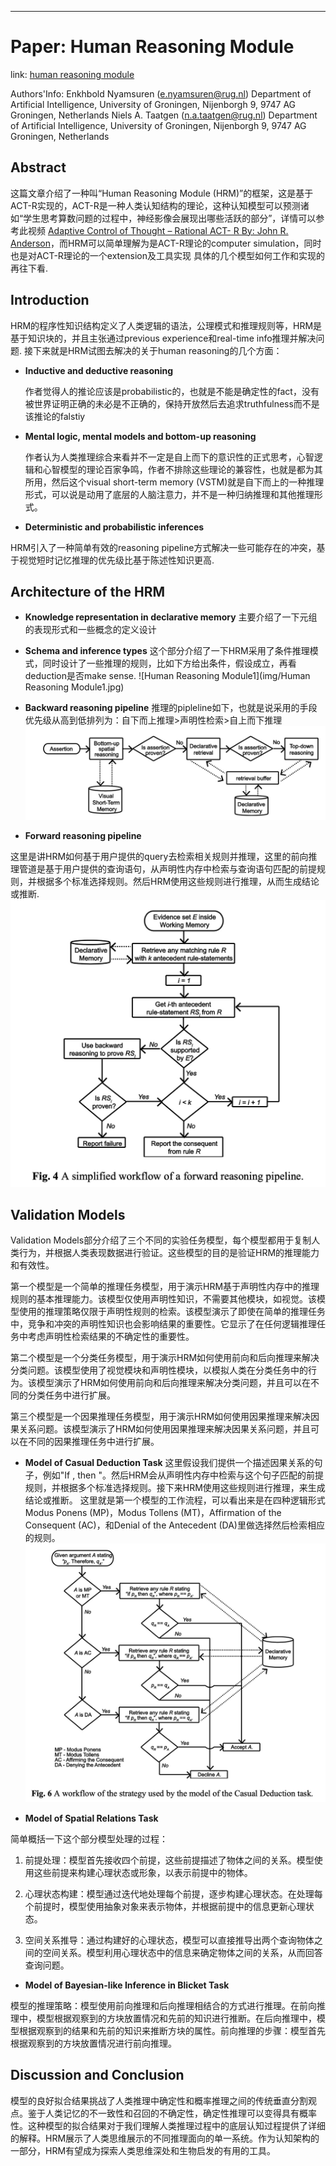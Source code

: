 
---


# Paper: Human Reasoning Module


link:	[human reasoning module](https://citeseerx.ist.psu.edu/viewdoc/download;jsessionid=32CFA430A83B3069A4239DEB74F04FAB?doi=10.1.1.714.1165&rep=rep1&type=pdf)

Authors'Info:
Enkhbold Nyamsuren (e.nyamsuren@rug.nl) Department of Artificial Intelligence, University of Groningen, Nijenborgh 9, 9747 AG Groningen, Netherlands
Niels A. Taatgen (n.a.taatgen@rug.nl) Department of Artificial Intelligence, University of Groningen, Nijenborgh 9, 9747 AG Groningen, Netherlands


## Abstract
这篇文章介绍了一种叫“Human Reasoning Module (HRM)”的框架，这是基于ACT-R实现的，ACT-R是一种人类认知结构的理论，这种认知模型可以预测诸如“学生思考算数问题的过程中，神经影像会展现出哪些活跃的部分”，详情可以参考此视频 [Adaptive Control of Thought – Rational ACT- R By: John R. Anderson](https://youtu.be/5_RqQ56MxPE)，而HRM可以简单理解为是ACT-R理论的computer simulation，同时也是对ACT-R理论的一个extension及工具实现 具体的几个模型如何工作和实现的再往下看.


## Introduction
HRM的程序性知识结构定义了人类逻辑的语法，公理模式和推理规则等，HRM是基于知识块的，并且主张通过previous experience和real-time info推理并解决问题. 接下来就是HRM试图去解决的关于human reasoning的几个方面：

* **Inductive and deductive reasoning**

	作者觉得人的推论应该是probabilistic的，也就是不能是确定性的fact，没有被世界证明正确的未必是不正确的，保持开放然后去追求truthfulness而不是该推论的falstiy


* **Mental logic, mental models and bottom-up reasoning**
	
	作者认为人类推理综合来看并不一定是自上而下的意识性的正式思考，心智逻辑和心智模型的理论百家争鸣，作者不排除这些理论的兼容性，也就是都为其所用，然后这个visual short-term memory (VSTM)就是自下而上的一种推理形式，可以说是动用了底层的人脑注意力，并不是一种归纳推理和其他推理形式。	

* **Deterministic and probabilistic inferences**

HRM引入了一种简单有效的reasoning pipeline方式解决一些可能存在的冲突，基于视觉短时记忆推理的优先级比基于陈述性知识更高.

## Architecture of the HRM
* **Knowledge representation in declarative memory**
主要介绍了一下元组的表现形式和一些概念的定义设计

* **Schema and inference types**
这个部分介绍了一下HRM采用了条件推理模式，同时设计了一些推理的规则，比如下方给出条件，假设成立，再看deduction是否make sense.
![Human Reasoning Module1](img/Human Reasoning Module1.jpg)

* **Backward reasoning pipeline**
推理的pipleline如下，也就是说采用的手段优先级从高到低排列为：自下而上推理>声明性检索>自上而下推理
![HRM2](img/HRM2.jpg)

* **Forward reasoning pipeline** 

这里是讲HRM如何基于用户提供的query去检索相关规则并推理，这里的前向推理管道是基于用户提供的查询语句，从声明性内存中检索与查询语句匹配的前提规则，并根据多个标准选择规则。然后HRM使用这些规则进行推理，从而生成结论或推断.
![HRM3](img/HRM3.jpg)

## Validation Models
Validation Models部分介绍了三个不同的实验任务模型，每个模型都用于复制人类行为，并根据人类表现数据进行验证。这些模型的目的是验证HRM的推理能力和有效性。

第一个模型是一个简单的推理任务模型，用于演示HRM基于声明性内存中的推理规则的基本推理能力。该模型仅使用声明性知识，不需要其他模块，如视觉。该模型使用的推理策略仅限于声明性规则的检索。该模型演示了即使在简单的推理任务中，竞争和冲突的声明性知识也会影响结果的重要性。它显示了在任何逻辑推理任务中考虑声明性检索结果的不确定性的重要性。

第二个模型是一个分类任务模型，用于演示HRM如何使用前向和后向推理来解决分类问题。该模型使用了视觉模块和声明性模块，以模拟人类在分类任务中的行为。该模型演示了HRM如何使用前向和后向推理来解决分类问题，并且可以在不同的分类任务中进行扩展。

第三个模型是一个因果推理任务模型，用于演示HRM如何使用因果推理来解决因果关系问题。该模型演示了HRM如何使用因果推理来解决因果关系问题，并且可以在不同的因果推理任务中进行扩展。

* **Model of Casual Deduction Task**
这里假设我们提供一个描述因果关系的句子，例如"If <cause>, then <effect>"。然后HRM会从声明性内存中检索与这个句子匹配的前提规则，并根据多个标准选择规则。接下来HRM使用这些规则进行推理，来生成结论或推断。
这里就是第一个模型的工作流程，可以看出来是在四种逻辑形式Modus Ponens (MP)，Modus Tollens (MT)，Affirmation of the Consequent (AC)，和Denial of the Antecedent (DA)里做选择然后检索相应的规则。
![HRM4](img/HRM4.jpg)

* **Model of Spatial Relations Task**

简单概括一下这个部分模型处理的过程：

1. 前提处理：模型首先接收四个前提，这些前提描述了物体之间的关系。模型使用这些前提来构建心理状态或形象，以表示前提中的物体。

2. 心理状态构建：模型通过迭代地处理每个前提，逐步构建心理状态。在处理每个前提时，模型使用抽象对象来表示物体，并根据前提中的信息更新心理状态。

3. 空间关系推导：通过构建好的心理状态，模型可以直接推导出两个查询物体之间的空间关系。模型利用心理状态中的信息来确定物体之间的关系，从而回答查询问题。

* **Model of Bayesian-like Inference in Blicket Task**

模型的推理策略：模型使用前向推理和后向推理相结合的方式进行推理。在前向推理中，模型根据观察到的方块放置情况和先前的知识进行推断。在后向推理中，模型根据观察到的结果和先前的知识来推断方块的属性。前向推理的步骤：模型首先根据观察到的方块放置情况进行前向推理。

## Discussion and Conclusion
模型的良好拟合结果挑战了人类推理中确定性和概率推理之间的传统垂直分割观点。鉴于人类记忆的不一致性和召回的不确定性，确定性推理可以变得具有概率性。这种模型的拟合结果对于我们理解人类推理过程中的底层认知过程提供了详细的解释。HRM展示了人类思维展示的不同推理面向的单一系统。作为认知架构的一部分，HRM有望成为探索人类思维深处和生物启发的有用的工具。



```

```
